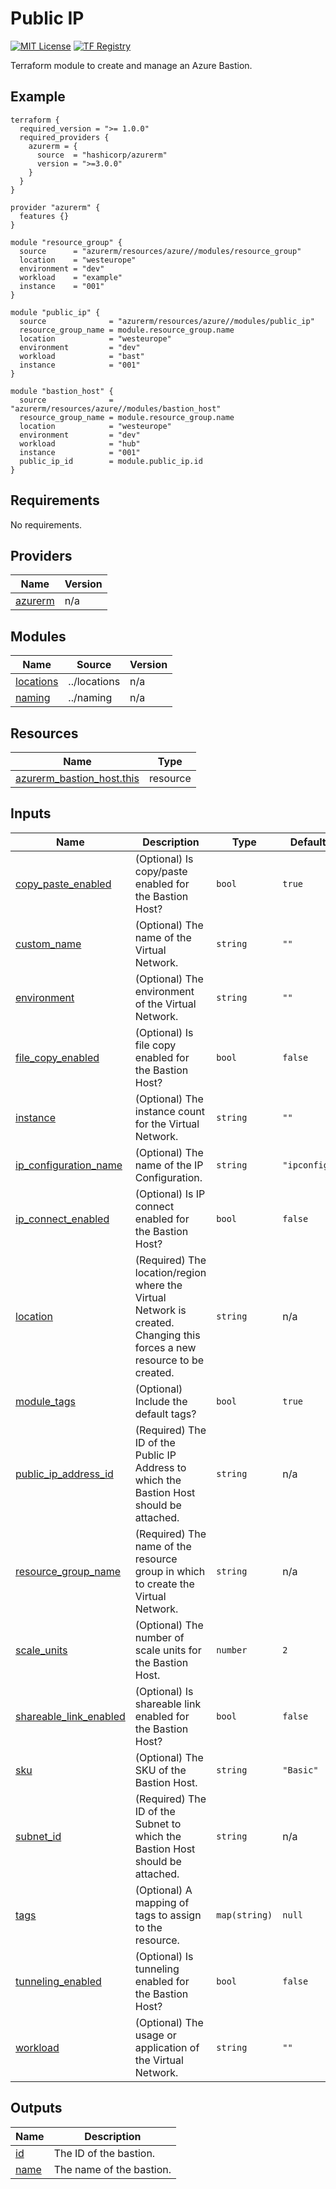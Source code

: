 # Public IP
[![MIT License](https://img.shields.io/badge/license-MIT-orange.svg)](LICENSE) [![TF Registry](https://img.shields.io/badge/terraform-registry-blue.svg)](https://registry.terraform.io/modules/azurerm/resources/azure/latest/submodules/bastion_host)

Terraform module to create and manage an Azure Bastion.

## Example

```hcl
terraform {
  required_version = ">= 1.0.0"
  required_providers {
    azurerm = {
      source  = "hashicorp/azurerm"
      version = ">=3.0.0"
    }
  }
}

provider "azurerm" {
  features {}
}

module "resource_group" {
  source      = "azurerm/resources/azure//modules/resource_group"
  location    = "westeurope"
  environment = "dev"
  workload    = "example"
  instance    = "001"
}

module "public_ip" {
  source              = "azurerm/resources/azure//modules/public_ip"
  resource_group_name = module.resource_group.name
  location            = "westeurope"
  environment         = "dev"
  workload            = "bast"
  instance            = "001"
}

module "bastion_host" {
  source              = "azurerm/resources/azure//modules/bastion_host"
  resource_group_name = module.resource_group.name
  location            = "westeurope"
  environment         = "dev"
  workload            = "hub"
  instance            = "001"
  public_ip_id        = module.public_ip.id
}
```

## Requirements

No requirements.

## Providers

| Name | Version |
|------|---------|
| <a name="provider_azurerm"></a> [azurerm](#provider\_azurerm) | n/a |

## Modules

| Name | Source | Version |
|------|--------|---------|
| <a name="module_locations"></a> [locations](#module\_locations) | ../locations | n/a |
| <a name="module_naming"></a> [naming](#module\_naming) | ../naming | n/a |

## Resources

| Name | Type |
|------|------|
| [azurerm_bastion_host.this](https://registry.terraform.io/providers/hashicorp/azurerm/latest/docs/resources/bastion_host) | resource |

## Inputs

| Name | Description | Type | Default | Required |
|------|-------------|------|---------|:--------:|
| <a name="input_copy_paste_enabled"></a> [copy\_paste\_enabled](#input\_copy\_paste\_enabled) | (Optional) Is copy/paste enabled for the Bastion Host? | `bool` | `true` | no |
| <a name="input_custom_name"></a> [custom\_name](#input\_custom\_name) | (Optional) The name of the Virtual Network. | `string` | `""` | no |
| <a name="input_environment"></a> [environment](#input\_environment) | (Optional) The environment of the Virtual Network. | `string` | `""` | no |
| <a name="input_file_copy_enabled"></a> [file\_copy\_enabled](#input\_file\_copy\_enabled) | (Optional) Is file copy enabled for the Bastion Host? | `bool` | `false` | no |
| <a name="input_instance"></a> [instance](#input\_instance) | (Optional) The instance count for the Virtual Network. | `string` | `""` | no |
| <a name="input_ip_configuration_name"></a> [ip\_configuration\_name](#input\_ip\_configuration\_name) | (Optional) The name of the IP Configuration. | `string` | `"ipconfig"` | no |
| <a name="input_ip_connect_enabled"></a> [ip\_connect\_enabled](#input\_ip\_connect\_enabled) | (Optional) Is IP connect enabled for the Bastion Host? | `bool` | `false` | no |
| <a name="input_location"></a> [location](#input\_location) | (Required) The location/region where the Virtual Network is created. Changing this forces a new resource to be created. | `string` | n/a | yes |
| <a name="input_module_tags"></a> [module\_tags](#input\_module\_tags) | (Optional) Include the default tags? | `bool` | `true` | no |
| <a name="input_public_ip_address_id"></a> [public\_ip\_address\_id](#input\_public\_ip\_address\_id) | (Required) The ID of the Public IP Address to which the Bastion Host should be attached. | `string` | n/a | yes |
| <a name="input_resource_group_name"></a> [resource\_group\_name](#input\_resource\_group\_name) | (Required) The name of the resource group in which to create the Virtual Network. | `string` | n/a | yes |
| <a name="input_scale_units"></a> [scale\_units](#input\_scale\_units) | (Optional) The number of scale units for the Bastion Host. | `number` | `2` | no |
| <a name="input_shareable_link_enabled"></a> [shareable\_link\_enabled](#input\_shareable\_link\_enabled) | (Optional) Is shareable link enabled for the Bastion Host? | `bool` | `false` | no |
| <a name="input_sku"></a> [sku](#input\_sku) | (Optional) The SKU of the Bastion Host. | `string` | `"Basic"` | no |
| <a name="input_subnet_id"></a> [subnet\_id](#input\_subnet\_id) | (Required) The ID of the Subnet to which the Bastion Host should be attached. | `string` | n/a | yes |
| <a name="input_tags"></a> [tags](#input\_tags) | (Optional) A mapping of tags to assign to the resource. | `map(string)` | `null` | no |
| <a name="input_tunneling_enabled"></a> [tunneling\_enabled](#input\_tunneling\_enabled) | (Optional) Is tunneling enabled for the Bastion Host? | `bool` | `false` | no |
| <a name="input_workload"></a> [workload](#input\_workload) | (Optional) The usage or application of the Virtual Network. | `string` | `""` | no |

## Outputs

| Name | Description |
|------|-------------|
| <a name="output_id"></a> [id](#output\_id) | The ID of the bastion. |
| <a name="output_name"></a> [name](#output\_name) | The name of the bastion. |
